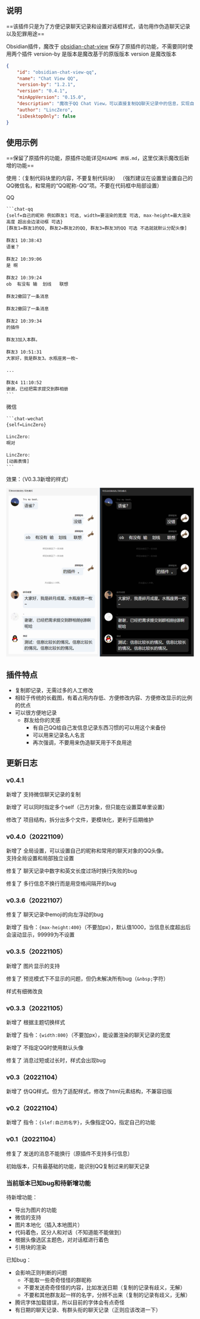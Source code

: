 ## 说明

==该插件只是为了方便记录聊天记录和设置对话框样式，请勿用作伪造聊天记录以及犯罪用途==

Obsidian插件，魔改于 [obsidian-chat-view](https://github.com/adifyr/obsidian-chat-view)
保存了原插件的功能，不需要同时使用两个插件
version-by 是版本是魔改基于的原版版本
version 是魔改版本

```json
{
	"id": "obsidian-chat-view-qq",
	"name": "Chat View QQ",
	"version-by": "1.2.1",
	"version": "0.4.1",
	"minAppVersion": "0.15.0",
	"description": "魔改于QQ Chat View，可以直接复制QQ聊天记录中的信息，实现自动渲染",
	"author": "LincZero",
	"isDesktopOnly": false
}
```

## 使用示例

==保留了原插件的功能，原插件功能详见`README 原版.md`，这里仅演示魔改后新增的功能==

使用：（复制代码块里的内容，不要复制代码块）
（强烈建议在设置里设置自己的QQ微信名，和常用的“QQ昵称-QQ”项。不要在代码框中局部设置）

QQ

````
```chat-qq
{self=自己的昵称 例如群友1 可选, width=要渲染的宽度 可选, max-height=最大渲染高度 超出会边滚动框 可选}
[群友1=群友1的QQ, 群友2=群友2的QQ, 群友3=群友3的QQ 可选 不选就就默认分配头像]

群友1 10:38:43  
语雀？  

群友2 10:39:06  
是 啊

群友2 10:39:24  
ob  有没有 输  划线   联想  
  
群友2撤回了一条消息  
  
群友2撤回了一条消息  
  
群友2 10:39:34  
的插件  
  
群友3加入本群。  
  
群友3 10:51:31  
大家好，我是群友3。水瓶座男一枚~

...
  
群友4 11:10:52  
谢谢，已经把需求提交到群相册
```
````

微信

````
```chat-wechat
{self=LincZero}

LincZero:
啊对

LincZero:
[动画表情]
```
````

效果：（V0.3.3新增的样式）

![img](README.assets/665IOT2Z[GG{QFY$0M2A}G.png)

## 插件特点

- 复制即记录，无需过多的人工修改
- 相较于传统的长截图，有着占用内存低、方便修改内容、方便修改显示的比例的优点
- 可以很方便地记录
  - 群友给你的灵感
	- 有自己QQ给自己发信息记录东西习惯的可以用这个来备份
	- 可以用来记录名人名言
	- 再次强调，不要用来伪造聊天用于不良用途

## 更新日志

### v0.4.1

新增了 支持微信聊天记录的复制

新增了 可以同时指定多个self（己方对象，但只能在设置菜单里设置）

修改了 项目结构，拆分出多个文件，更模块化，更利于后期维护

### v0.4.0（20221109）

新增了 全局设置，可以设置自己的昵称和常用的聊天对象的QQ头像。<br>支持全局设置和局部独立设置

修复了 聊天记录中数字和英文长度过场时换行失败的bug

修复了 多行信息不换行而是用空格间隔开的bug

### v0.3.6（20221107）

修复了 聊天记录中emoji的向左浮动的bug

新增了 指令：`{max-height:400}`（不要加px），默认值1000，当信息长度超出后会滚动显示，99999为不设置

### v0.3.5（20221105）

新增了 图片显示的支持

修复了 预览模式下不显示的问题，但仍未解决所有bug（`&nbsp;`字符）

样式有细微改良

### v0.3.3（20221105）

新增了 根据主题切换样式

新增了 指令：`{width:800}`（不要加px），能设置渲染的聊天记录的宽度

新增了 不指定QQ时使用默认头像

修复了 消息过短或过长时，样式会出现bug

### v0.3（20221104）

新增了 仿QQ样式。但为了适配样式，修改了html元素结构，不兼容旧版

### v0.2（20221104）

新增了 指令：`{slef:自己的名字}`，头像指定QQ，指定自己的功能

### v0.1（20221104）

修复了 发送的消息不能换行（原插件不支持多行信息）

初始版本，只有最基础的功能，能识别QQ复制过来的聊天记录

### 当前版本已知bug和待新增功能

待新增功能：

- 导出为图片的功能
- 微信的支持
- 图片本地化（插入本地图片）
- 代码着色，区分人和对话（不知道能不能做到）
- 根据头像选区主题色，对对话框进行着色
- 引用块的渲染

已知bug：

- 会影响正则判断的问题
  - 不能取一些奇奇怪怪的群昵称
  - 不要发送奇奇怪怪的内容，比如发送日期（复制的记录有歧义，无解）
  - 不要和其他群友起一样的名字，分辨不出来（复制的记录有歧义，无解）
- 腾讯字体加载错误，所以目前的字体会有点奇怪
- 有日期的聊天记录、有群头衔的聊天记录（正则应该改进一下）





